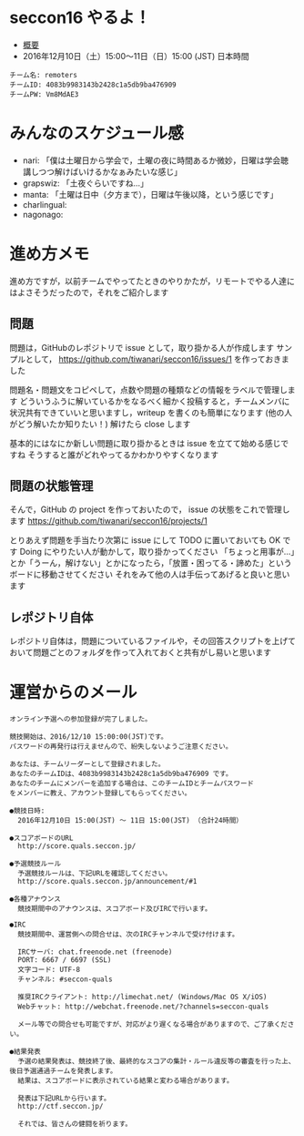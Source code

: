 # seccon16 やるよ！

- [概要](http://2016.seccon.jp/news/#124)
- 2016年12月10日（土）15:00～11日（日）15:00 (JST) 日本時間

```
チーム名: remoters
チームID: 4083b9983143b2428c1a5db9ba476909
チームPW: Vm8MdAE3
```

# みんなのスケジュール感

- nari: 「僕は土曜日から学会で，土曜の夜に時間あるか微妙，日曜は学会聴講しつつ解けばいけるかなぁみたいな感じ」
- grapswiz: 「土夜ぐらいですね…」
- manta: 「土曜は日中（夕方まで），日曜は午後以降，という感じです」
- charlingual: 
- nagonago: 



# 進め方メモ

進め方ですが，以前チームでやってたときのやりかたが，リモートでやる人達にはよさそうだったので，それをご紹介します

## 問題 
問題は，GitHubのレポジトリで issue として，取り掛かる人が作成します
サンプルとして，
https://github.com/tiwanari/seccon16/issues/1
を作っておきました

問題名・問題文をコピペして，点数や問題の種類などの情報をラベルで管理します
どういうふうに解いているかをなるべく細かく投稿すると，チームメンバに状況共有できていいと思いますし，writeup を書くのも簡単になります (他の人がどう解いたか知りたい！)
解けたら close します

基本的にはなにか新しい問題に取り掛かるときは issue を立てて始める感じですね
そうすると誰がどれやってるかわかりやすくなります

## 問題の状態管理
そんで，GitHub の project を作っておいたので， issue の状態をこれで管理します
https://github.com/tiwanari/seccon16/projects/1

とりあえず問題を手当たり次第に issue にして TODO に置いておいても OK です
Doing にやりたい人が動かして，取り掛かってください
「ちょっと用事が…」とか「うーん，解けない」とかになったら，「放置・困ってる・諦めた」というボードに移動させてください
それをみて他の人は手伝ってあげると良いと思います

## レポジトリ自体
レポジトリ自体は，問題についているファイルや，その回答スクリプトを上げておいて問題ごとのフォルダを作って入れておくと共有がし易いと思います


# 運営からのメール

```
オンライン予選への参加登録が完了しました。

競技開始は、2016/12/10 15:00:00(JST)です。
パスワードの再発行は行えませんので、紛失しないようご注意ください。

あなたは、チームリーダーとして登録されました。
あなたのチームIDは、4083b9983143b2428c1a5db9ba476909 です。
あなたのチームにメンバーを追加する場合は、このチームIDとチームパスワード
をメンバーに教え、アカウント登録してもらってください。

●競技日時:
  2016年12月10日 15:00(JST) ～ 11日 15:00(JST) （合計24時間）

●スコアボードのURL
  http://score.quals.seccon.jp/

●予選競技ルール
  予選競技ルールは、下記URLを確認してください。
  http://score.quals.seccon.jp/announcement/#1

●各種アナウンス
  競技期間中のアナウンスは、スコアボード及びIRCで行います。

●IRC
  競技期間中、運営側への問合せは、次のIRCチャンネルで受け付けます。

  IRCサーバ: chat.freenode.net (freenode)
  PORT: 6667 / 6697 (SSL)
  文字コード: UTF-8
  チャンネル: #seccon-quals

  推奨IRCクライアント: http://limechat.net/ (Windows/Mac OS X/iOS)
  Webチャット: http://webchat.freenode.net/?channels=seccon-quals

  メール等での問合せも可能ですが、対応がより遅くなる場合がありますので、ご了承ください。

●結果発表
  予選の結果発表は、競技終了後、最終的なスコアの集計・ルール違反等の審査を行った上、後日予選通過チームを発表します。
  結果は、スコアボードに表示されている結果と変わる場合があります。

  発表は下記URLから行います。
  http://ctf.seccon.jp/

  それでは、皆さんの健闘を祈ります。
```
